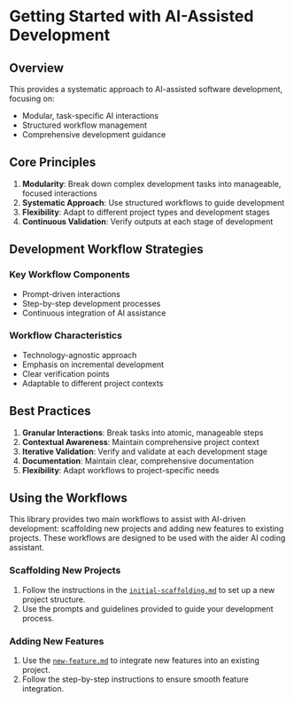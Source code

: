 # Getting Started with AI-Assisted Development

## Overview

This provides a systematic approach to AI-assisted software development, focusing on:

- Modular, task-specific AI interactions
- Structured workflow management
- Comprehensive development guidance

## Core Principles

1. **Modularity**: Break down complex development tasks into manageable, focused interactions
2. **Systematic Approach**: Use structured workflows to guide development
3. **Flexibility**: Adapt to different project types and development stages
4. **Continuous Validation**: Verify outputs at each stage of development

## Development Workflow Strategies

### Key Workflow Components

- Prompt-driven interactions
- Step-by-step development processes
- Continuous integration of AI assistance

### Workflow Characteristics

- Technology-agnostic approach
- Emphasis on incremental development
- Clear verification points
- Adaptable to different project contexts

## Best Practices

1. **Granular Interactions**: Break tasks into atomic, manageable steps
2. **Contextual Awareness**: Maintain comprehensive project context
3. **Iterative Validation**: Verify and validate at each development stage
4. **Documentation**: Maintain clear, comprehensive documentation
5. **Flexibility**: Adapt workflows to project-specific needs

## Using the Workflows

This library provides two main workflows to assist with AI-driven development: scaffolding new projects and adding new features to existing projects. These workflows are designed to be used with the aider AI coding assistant.

### Scaffolding New Projects

1. Follow the instructions in the [`initial-scaffolding.md`](initial-scaffolding/README.md) to set up a new project structure.
2. Use the prompts and guidelines provided to guide your development process.

### Adding New Features

1. Use the [`new-feature.md`](new-feature/README.md) to integrate new features into an existing project.
2. Follow the step-by-step instructions to ensure smooth feature integration.
